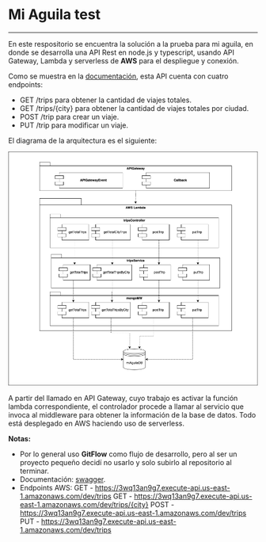 # Mi Aguila test
----------------
En este respositorio se encuentra la solución a la prueba para mi aguila, en donde se desarrolla una API Rest en node.js y typescript, usando API Gateway, Lambda y serverless de **AWS** para el despliegue y conexión.

Como se muestra en la [documentación](https://app.swaggerhub.com/apis/JoseMolano/dev-miaguilatest/20191127T041504Z#/), esta API cuenta con cuatro endpoints:

- GET /trips para obtener la cantidad de viajes totales.
- GET /trips/{city} para obtener la cantidad de viajes totales por ciudad.
- POST /trip para crear un viaje.
- PUT /trip para modificar un viaje.

El diagrama de la arquitectura es el siguiente:

![Texto alternativo](/architecture.png)

A partir del llamado en API Gateway, cuyo trabajo es activar la función lambda correspondiente, el controlador procede a llamar al servicio que invoca al middleware para obtener la información de la base de datos. Todo está desplegado en AWS haciendo uso de serverless.

**Notas:**

- Por lo general uso **GitFlow** como flujo de desarrollo, pero al ser un proyecto pequeño decidí no usarlo y solo subirlo al repositorio al terminar.
- Documentación: [swagger](https://app.swaggerhub.com/apis/JoseMolano/dev-miaguilatest/20191127T041504Z#/).
- Endpoints AWS:
  GET - https://3wq13an9g7.execute-api.us-east-1.amazonaws.com/dev/trips
  GET - https://3wq13an9g7.execute-api.us-east-1.amazonaws.com/dev/trips/{city}
  POST - https://3wq13an9g7.execute-api.us-east-1.amazonaws.com/dev/trips
  PUT - https://3wq13an9g7.execute-api.us-east-1.amazonaws.com/dev/trips
